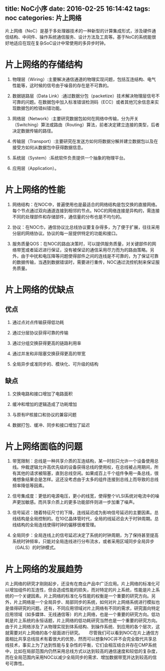 title: NoC小序
date: 2016-02-25 16:14:42
tags: noc
categories: 片上网络
---
片上网络（NoC）是基于多处理器技术的一种新型的计算集成形式，涉及硬件通信结构、中间件、操作系统通信服务、设计方法及工具等。基于NoC的系统能很好地适应在现在复杂SoC设计中常使用的多异步时钟。

# 片上网络的存储结构 #

1. 物理层（Wiring）:主要解决通信通道的物理实现问题，包括互连结构、电气性能等，这时候的信号由于噪音的存在是不可靠的。　　

<!--more-->

2. 数据链路层（Data Link）:通过数据分包（packetize）技术解决物理层信号不可靠的问题。在数据包中加入标准错误检测码（ECC）或者其他冗余信息来实现数据包的检错纠错功能。　
　
3. 网络层（Network）:主要研究数据包如何在网络中传输，分为开关（Switching）算法或路由（Routing）算法，前者决定建立连接的类型，后者决定数据传输的路径。　

4. 传输层（Transport）:主要研究在发送方如何将数据分解并建立数据包以及在接受方如何从数据包中获得数据信息。　　

5. 系统层（System）:系统软件负责提供一个抽象的物理平台。　
　
6. 应用层（Application）。

# 片上网络的性能 #

1. 网络结构：在NOC中，普遍使用也是最适合的网络结构是包交换的直接网络。每个节点通过双向通道连接到相邻的节点。NOC的网络连接是异构的，需连接不同的处理部件和存储部件，通信量的分布也是不均匀的。　　

2. 协议：在NOC巾，通信协议比总线协议要复杂得多，为了便于扩展，往往采用分层的网络协议。协议的每一层提供特定的功能和接口。　　

3. 服务质量QOS：在NOC的路由决策时，可以提供服务质量，对关键部件的网络带宽或者延迟进行保证，没有被保证的通信采用尽力而为的路由策略。另外，由于中扰和电压降等问题使得部件之间的连线是不可靠的，为了保证可靠的数据传输，当遇到数据错误时，需要进行重传，NOC通过流控机制来保证服务质量。

# 片上网络的优缺点 #

## 优点 ##
1. 通过点对点传输获得低功耗　　

2. 通过分层协议获得可靠的传输　　

3. 通过分组交换获得更高的链路利用率　　

4. 通过并发和非阻塞交换获得更高的带宽　　

5. 全局异步或准同步的、模块化、可升级的结构　　

## 缺点 ##
1. 交换电路和接口增加了电路面积　　

2. 缓冲和增加的逻辑造成了功耗增加　　

3. 与原有IP核接口和协议的兼容问题　　

4. 数据打包、缓冲、同步和接口增加了延迟

# 片上网络面临的问题 #

1. 带宽限制：总线是一种共享介质的互连结构，某一时刻只允许一个设备使用总线。仲裁逻辑允许高优先级的设备获得总线的使用权，在总线被占用期间，所有其他的请求被阻塞，直到总线空闲。如果成百上千个组件争用一条总线，很难想象结果会是怎样。这还没考虑由于太多的组件连接到总线上而导致的总线频率降低等因素。　　

2. 信号集成度：更低的电源电压，更小的线宽，使得整个VLSI系统对电流中的噪声更加敏感。而共享介质上的更多功能部件则进一步加重了噪声。　　

3. 信号延迟：随着特征尺寸的下降，连线延迟成为影响信号延迟的主要因素。总线结构是全局控制的。在10亿晶体管时代，全局的线延迟会大于时钟周期。总线结构的全局连线使得时钟的偏移很难管理。　　

4. 全局同步：全局连线上的信号延迟决定了系统的时钟周期，为了保持甚至提高系统时钟频率，只能对全局连线进行分布流水，或者采用区域同步全局异步（GALS）的时钟模式。

# 片上网络的发展趋势 #

片上网络的研究才刚刚起步，还没有在商业产品中广泛应用。片上网络的标准化可以增加组件的互连性，但会造成性能的损失，而对特定的片上系统，性能是片上系统的一个关键因素。片上网络的标准化与性能的权衡是一个重要的研究方向。另外，片上网络是一个全局异步、局部同步的系统，如何对片上网络系统进行模拟也是值得研究的问题。还有，不同应用领域对片上网络有不同的需求，研究面向特定应用领域（如多媒体、无线通信等）的片上网络，也是一个重要的研究方向。低功耗是片上系统的永恒话题，片上网络的低功耗研究当然也是一个重要的研究方向。由于片上网络涉及了从物理实现到体系结构、到操作系统、到应用的各个层次，这就需要对片上网络的各个层面进行研究。　　尽管我们可以看到NOC在片上通信方面相比共享总线技术有着很大的优势，然而可以想象NOC并不会完全取代共享总线技术，事实上为了达到性能与复杂性的平衡，它们会相互结合并存在CMP系统中，比如在局部范围内仍然采用总线方式以达到较高的通信速度和较低的复杂度，而在全局范围内采用NOC以减少全局同步的需求、增加数据带宽并达到较高的信号可靠性。